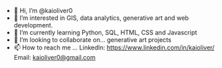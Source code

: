 - 👋 Hi, I’m @kaioliver0
- 👀 I’m interested in GIS, data analytics, generative art and web development.
- 🌱 I’m currently learning Python, SQL, HTML, CSS and Javascript
- 💞️ I’m looking to collaborate on... generative art projects
- 📫 How to reach me ... LinkedIn: https://www.linkedin.com/in/kaioliver/ Email: kaioliver0@gmail.com

<!---
kaioliver0/kaioliver0 is a ✨ special ✨ repository because its `README.md` (this file) appears on your GitHub profile.
You can click the Preview link to take a look at your changes.
--->
